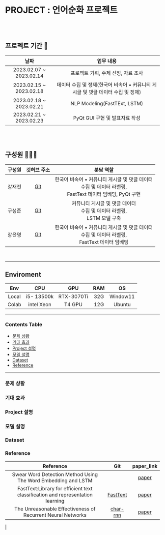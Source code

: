 
# PROJECT : 언어순화 프로젝트 
</br></br>

## 프로젝트 기간 📆

|날짜|업무 내용|
|:--:|:--:|
|2023.02.07 ~ 2023.02.14|프로젝트 기획, 주제 선정, 자료 조사|
|2023.02.15 ~ 2023.02.18|데이터 수집 및 정제(한국어 비속어 • 커뮤니티 게시글 및 댓글 데이터 수집 및 정제)|
|2023.02.18 ~ 2023.02.21|NLP Modeling(FastTExt, LSTM)|
|2023.02.21 ~ 2023.02.23|PyQt GUI 구현 및 발표자료 작성|

</br></br>

## 구성원 🤸🏻‍♀️

|구성원|깃허브 주소|분담 역할|
|:---:|:--:|:--:|
|강재전|[Git](https://github.com/KangJJ63)|한국어 비속어  • 커뮤니티 게시글 및 댓글 데이터 <br>수집 및 데이터 라벨링, <br> FastText 데이터 임베딩, PyQt 구현|
|구성준|[Git]()|커뮤니티 게시글 및 댓글 데이터 <br>수집 및 데이터 라벨링, <br> LSTM 모델 구축|
|장윤영|[Git](https://github.com/Jyundev)|한국어 비속어  • 커뮤니티 게시글 및 댓글 데이터 <br>수집 및 데이터 라벨링,  <br> FastText 데이터 임베딩

</br>  

---

## Enviroment

| Env |CPU | GPU | RAM | OS 
|:--:|:--:|:--:|:--:|:--:|
| Local |i5- 13500k | RTX-3070Ti | 32G| Window11 |
| Colab | intel Xeon | T4 GPU | 12G | Ubuntu |


---

### Contents Table
- [문제 상황](#문제-상황)
- [기대 효과](#기대-효과)
- [Project 설명](#PROJECT-설명)  
- [모델 설명](#about-model)
- [Dataset](#Dataset)
- [Reference](#Reference) 

---

### 문제 상황


### 기대 효과

### Project 설명

### 모델 설명

### Dataset

### Reference


|Reference|Git|paper_link|
|:--:|:--:|:--:|
|Swear Word Detection Method Using The Word Embedding and LSTM || [paper](https://oak.chosun.ac.kr/bitstream/2020.oak/16586/2/%EB%8B%A8%EC%96%B4%20%EC%9E%84%EB%B2%A0%EB%94%A9%EA%B3%BC%20LSTM%EC%9D%84%20%ED%99%9C%EC%9A%A9%ED%95%9C%20%EB%B9%84%EC%86%8D%EC%96%B4%20%ED%8C%90%EB%B3%84%20%EB%B0%A9%EB%B2%95.pdf)|
|FastText:Library for efficient text classification and representation learning|[FastText](https://github.com/facebookresearch/fastText) | [paper](https://fasttext.cc/)|
|The Unreasonable Effectiveness of Recurrent Neural Networks|[char-rnn](https://github.com/karpathy/char-rnn) | [paper](https://karpathy.github.io/2015/05/21/rnn-effectiveness/) |
|